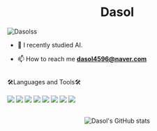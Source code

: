 <h1 align="center">Dasol</h1>

<p align="left"> <img src="https://komarev.com/ghpvc/?username=Dasolss&label=Profile%20views&color=0e75b6&style=flat" alt="Dasolss" /> </p>

- 📝 I recently studied AI.

- 📫 How to reach me **dasol4596@naver.com**

<h2></h2>


🛠Languages and Tools🛠<br></br>
<img src="https://img.shields.io/badge/Python-3776AB?style=flat-square&logo=Python&logoColor=white"/>
<img src="https://img.shields.io/badge/Tensorflow-FF6F00?style=flat-square&logo=Tensorflow&logoColor=white"/>
<img src="https://img.shields.io/badge/Pandas-150458?style=flat-square&logo=Pandas&logoColor=white"/>
<img src="https://img.shields.io/badge/Scikitlearn-F7931E?style=flat-square&logo=scikitlearn&logoColor=white"/>
<img src="https://img.shields.io/badge/visual studio code-007ACC?style=flat-square&logo=visualstudiocode&logoColor=white"/>
<img src="https://img.shields.io/badge/Jupyter-F37626?style=flat-square&logo=Jupyter&logoColor=white"/>
<img src="https://img.shields.io/badge/Tensorflow-FF6F00?style=flat-square&logo=Tensorflow&logoColor=white"/>
<img src="https://img.shields.io/badge/GitHub-181717?style=flat-square&logo=GitHub&logoColor=white"/>

<h2></h2>

<p align="center">
  <img src="https://github-readme-stats.vercel.app/api?username=Dasolss&theme=omni&show_icons=true" alt="Dasol's GitHub stats" />
</p>
